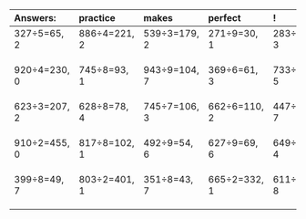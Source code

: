 | Answers: | practice | makes | perfect | ! |
| :--- | :--- | :--- | :--- | :--- |
| 327÷5=65, 2 | 886÷4=221, 2 | 539÷3=179, 2 | 271÷9=30, 1 | 283÷5=56, 3 | 
|   |   |   |   |   | 
|   |   |   |   |   | 
|   |   |   |   |   | 
| 920÷4=230, 0 | 745÷8=93, 1 | 943÷9=104, 7 | 369÷6=61, 3 | 733÷8=91, 5 | 
|   |   |   |   |   | 
|   |   |   |   |   | 
|   |   |   |   |   | 
| 623÷3=207, 2 | 628÷8=78, 4 | 745÷7=106, 3 | 662÷6=110, 2 | 447÷8=55, 7 | 
|   |   |   |   |   | 
|   |   |   |   |   | 
|   |   |   |   |   | 
| 910÷2=455, 0 | 817÷8=102, 1 | 492÷9=54, 6 | 627÷9=69, 6 | 649÷5=129, 4 | 
|   |   |   |   |   | 
|   |   |   |   |   | 
|   |   |   |   |   | 
| 399÷8=49, 7 | 803÷2=401, 1 | 351÷8=43, 7 | 665÷2=332, 1 | 611÷9=67, 8 | 
|   |   |   |   |   | 
|   |   |   |   |   | 
|   |   |   |   |   | 

